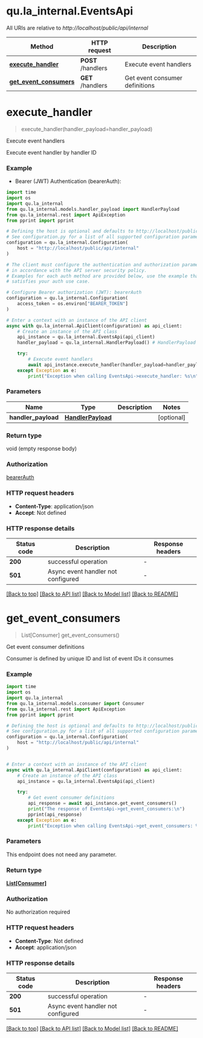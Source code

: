 # qu.la_internal.EventsApi

All URIs are relative to *http://localhost/public/api/internal*

Method | HTTP request | Description
------------- | ------------- | -------------
[**execute_handler**](EventsApi.md#execute_handler) | **POST** /handlers | Execute event handlers
[**get_event_consumers**](EventsApi.md#get_event_consumers) | **GET** /handlers | Get event consumer definitions


# **execute_handler**
> execute_handler(handler_payload=handler_payload)

Execute event handlers

Execute event handler by handler ID

### Example

* Bearer (JWT) Authentication (bearerAuth):
```python
import time
import os
import qu.la_internal
from qu.la_internal.models.handler_payload import HandlerPayload
from qu.la_internal.rest import ApiException
from pprint import pprint

# Defining the host is optional and defaults to http://localhost/public/api/internal
# See configuration.py for a list of all supported configuration parameters.
configuration = qu.la_internal.Configuration(
    host = "http://localhost/public/api/internal"
)

# The client must configure the authentication and authorization parameters
# in accordance with the API server security policy.
# Examples for each auth method are provided below, use the example that
# satisfies your auth use case.

# Configure Bearer authorization (JWT): bearerAuth
configuration = qu.la_internal.Configuration(
    access_token = os.environ["BEARER_TOKEN"]
)

# Enter a context with an instance of the API client
async with qu.la_internal.ApiClient(configuration) as api_client:
    # Create an instance of the API class
    api_instance = qu.la_internal.EventsApi(api_client)
    handler_payload = qu.la_internal.HandlerPayload() # HandlerPayload |  (optional)

    try:
        # Execute event handlers
        await api_instance.execute_handler(handler_payload=handler_payload)
    except Exception as e:
        print("Exception when calling EventsApi->execute_handler: %s\n" % e)
```



### Parameters

Name | Type | Description  | Notes
------------- | ------------- | ------------- | -------------
 **handler_payload** | [**HandlerPayload**](HandlerPayload.md)|  | [optional] 

### Return type

void (empty response body)

### Authorization

[bearerAuth](../README.md#bearerAuth)

### HTTP request headers

 - **Content-Type**: application/json
 - **Accept**: Not defined

### HTTP response details
| Status code | Description | Response headers |
|-------------|-------------|------------------|
**200** | successful operation |  -  |
**501** | Async event handler not configured |  -  |

[[Back to top]](#) [[Back to API list]](../README.md#documentation-for-api-endpoints) [[Back to Model list]](../README.md#documentation-for-models) [[Back to README]](../README.md)

# **get_event_consumers**
> List[Consumer] get_event_consumers()

Get event consumer definitions

Consumer is defined by unique ID and list of event IDs it consumes

### Example

```python
import time
import os
import qu.la_internal
from qu.la_internal.models.consumer import Consumer
from qu.la_internal.rest import ApiException
from pprint import pprint

# Defining the host is optional and defaults to http://localhost/public/api/internal
# See configuration.py for a list of all supported configuration parameters.
configuration = qu.la_internal.Configuration(
    host = "http://localhost/public/api/internal"
)


# Enter a context with an instance of the API client
async with qu.la_internal.ApiClient(configuration) as api_client:
    # Create an instance of the API class
    api_instance = qu.la_internal.EventsApi(api_client)

    try:
        # Get event consumer definitions
        api_response = await api_instance.get_event_consumers()
        print("The response of EventsApi->get_event_consumers:\n")
        pprint(api_response)
    except Exception as e:
        print("Exception when calling EventsApi->get_event_consumers: %s\n" % e)
```



### Parameters
This endpoint does not need any parameter.

### Return type

[**List[Consumer]**](Consumer.md)

### Authorization

No authorization required

### HTTP request headers

 - **Content-Type**: Not defined
 - **Accept**: application/json

### HTTP response details
| Status code | Description | Response headers |
|-------------|-------------|------------------|
**200** | successful operation |  -  |
**501** | Async event handler not configured |  -  |

[[Back to top]](#) [[Back to API list]](../README.md#documentation-for-api-endpoints) [[Back to Model list]](../README.md#documentation-for-models) [[Back to README]](../README.md)

